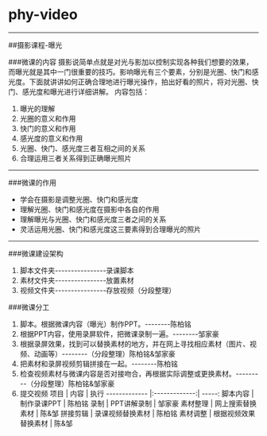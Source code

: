 # phy-video

-----------
##摄影课程-曝光

###微课的内容
摄影说简单点就是对光与影加以控制实现各种我们想要的效果，而曝光就是其中一门很重要的技巧。影响曝光有三个要素，分别是光圈、快门和感光度。下面就讲讲如何正确合理地进行曝光操作，拍出好看的照片，将对光圈、快门、感光度和曝光进行详细讲解。
内容包括：
1. 曝光的理解   
2. 光圈的意义和作用 
3. 快门的意义和作用 
4. 感光度的意义和作用 
5. 光圈、快门、感光度三者互相之间的关系 
6. 合理运用三者关系得到正确曝光照片

--------------------------------------


###微课的作用
*   学会在摄影是调整光圈、快门和感光度
*   理解光圈、快门和感光度在摄影中各自的作用
*   理解曝光与光圈、快门和感光度三者之间的关系
*   灵活运用光圈、快门和感光度这三要素得到合理曝光的照片  


---------------------
###微课建设架构
1. 脚本文件夹----------------录课脚本
2. 素材文件夹----------------放置素材
3. 视频文件夹----------------存放视频（分段整理）


###微课分工
1. 脚本。根据微课内容（曝光）制作PPT。--------陈柏铭
2. 根据PPT内容，使用录屏软件，把微课录制一遍。--------邹家豪
3. 根据录屏效果，找到可以替换素材的地方，并在网上寻找相应素材（图片、视频、动画等）--------（分段整理）陈柏铭&邹家豪
4. 把素材和录屏视频剪辑拼接在一起。--------陈柏铭
5. 检查视频素材与微课内容是否对接吻合，再根据实际调整或更换素材。---------（分段整理）陈柏铭&邹家豪
6. 提交视频
 项目       | 内容           | 执行 
 ------------- |:-------------:| -----:
 脚本内容    | 制作录课PPT | 陈柏铭 
 录制     | PPT讲解录制      |  邹家豪
 素材整理 | 网上搜索替换素材     |  陈&邹 
 拼接剪辑 | 录课视频替换素材 | 陈柏铭 
 素材调整 | 根据视频效果替换素材 | 陈&邹 
